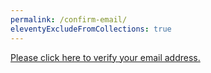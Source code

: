 ```yaml
---
permalink: /confirm-email/
eleventyExcludeFromCollections: true
---
```


<a href="/confirmation/">Please click here to verify your email address.</a>




